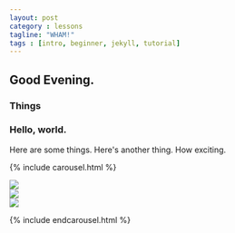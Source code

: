 ```yaml
---
layout: post
category : lessons
tagline: "WHAM!"
tags : [intro, beginner, jekyll, tutorial]
---
```


## Good Evening.

### Things

### Hello, world.

Here are some things.
Here's another thing.
How exciting.

{% include carousel.html %}

<div class="active item"><a href="http://www.flickr.com/photos/idfarmer/6881991229/in/photostream"><img src ="http://farm8.staticflickr.com/7194/6881991229_091fe39c32_o.jpg"></a></div>
<div class="item"><a href="http://www.flickr.com/photos/idfarmer/6882096993/in/photostream/"><img src ="http://farm8.staticflickr.com/7209/6882096993_633bc9a2c5_b.jpg"></a></div>
<div class="item"><a href="http://www.flickr.com/photos/idfarmer/6882097967/in/photostream/"><img src ="http://farm8.staticflickr.com/7198/6882097967_2c383d36c7_b.jpg"></a></div>

{% include endcarousel.html %}